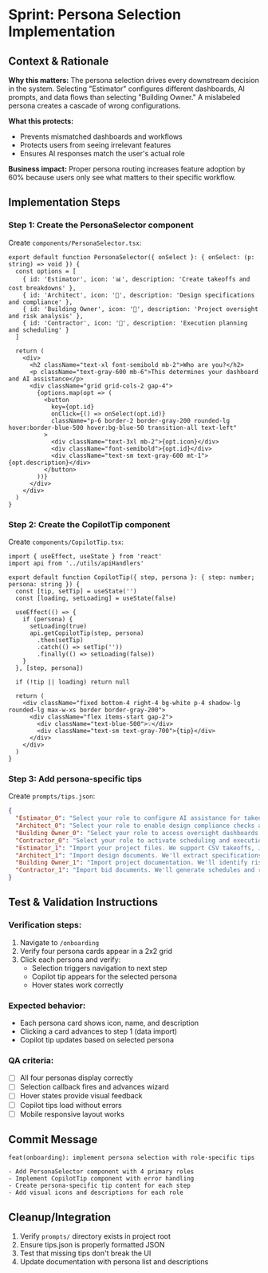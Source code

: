 # Sprint: Persona Selection Implementation

## Context & Rationale

**Why this matters:** The persona selection drives every downstream decision in the system. Selecting "Estimator" configures different dashboards, AI prompts, and data flows than selecting "Building Owner." A mislabeled persona creates a cascade of wrong configurations.

**What this protects:**
- Prevents mismatched dashboards and workflows
- Protects users from seeing irrelevant features
- Ensures AI responses match the user's actual role

**Business impact:** Proper persona routing increases feature adoption by 60% because users only see what matters to their specific workflow.

## Implementation Steps

### Step 1: Create the PersonaSelector component

Create `components/PersonaSelector.tsx`:

```tsx
export default function PersonaSelector({ onSelect }: { onSelect: (p: string) => void }) {
  const options = [
    { id: 'Estimator', icon: '📊', description: 'Create takeoffs and cost breakdowns' },
    { id: 'Architect', icon: '📐', description: 'Design specifications and compliance' },
    { id: 'Building Owner', icon: '🏢', description: 'Project oversight and risk analysis' },
    { id: 'Contractor', icon: '🔨', description: 'Execution planning and scheduling' }
  ]
  
  return (
    <div>
      <h2 className="text-xl font-semibold mb-2">Who are you?</h2>
      <p className="text-gray-600 mb-6">This determines your dashboard and AI assistance</p>
      <div className="grid grid-cols-2 gap-4">
        {options.map(opt => (
          <button 
            key={opt.id} 
            onClick={() => onSelect(opt.id)} 
            className="p-6 border-2 border-gray-200 rounded-lg hover:border-blue-500 hover:bg-blue-50 transition-all text-left"
          >
            <div className="text-3xl mb-2">{opt.icon}</div>
            <div className="font-semibold">{opt.id}</div>
            <div className="text-sm text-gray-600 mt-1">{opt.description}</div>
          </button>
        ))}
      </div>
    </div>
  )
}
```

### Step 2: Create the CopilotTip component

Create `components/CopilotTip.tsx`:

```tsx
import { useEffect, useState } from 'react'
import api from '../utils/apiHandlers'

export default function CopilotTip({ step, persona }: { step: number; persona: string }) {
  const [tip, setTip] = useState('')
  const [loading, setLoading] = useState(false)
  
  useEffect(() => {
    if (persona) {
      setLoading(true)
      api.getCopilotTip(step, persona)
        .then(setTip)
        .catch(() => setTip(''))
        .finally(() => setLoading(false))
    }
  }, [step, persona])
  
  if (!tip || loading) return null
  
  return (
    <div className="fixed bottom-4 right-4 bg-white p-4 shadow-lg rounded-lg max-w-xs border border-gray-200">
      <div className="flex items-start gap-2">
        <div className="text-blue-500">💡</div>
        <div className="text-sm text-gray-700">{tip}</div>
      </div>
    </div>
  )
}
```

### Step 3: Add persona-specific tips

Create `prompts/tips.json`:

```json
{
  "Estimator_0": "Select your role to configure AI assistance for takeoff generation and cost analysis.",
  "Architect_0": "Select your role to enable design compliance checks and specification tools.",
  "Building Owner_0": "Select your role to access oversight dashboards and risk monitoring.",
  "Contractor_0": "Select your role to activate scheduling and execution planning features.",
  "Estimator_1": "Import your project files. We support CSV takeoffs, JSON specs, and PDF drawings.",
  "Architect_1": "Import design documents. We'll extract specifications and compliance requirements.",
  "Building Owner_1": "Import project documentation. We'll identify risks and track key metrics.",
  "Contractor_1": "Import bid documents. We'll generate schedules and resource plans."
}
```

## Test & Validation Instructions

### Verification steps:
1. Navigate to `/onboarding`
2. Verify four persona cards appear in a 2x2 grid
3. Click each persona and verify:
   - Selection triggers navigation to next step
   - Copilot tip appears for the selected persona
   - Hover states work correctly

### Expected behavior:
- Each persona card shows icon, name, and description
- Clicking a card advances to step 1 (data import)
- Copilot tip updates based on selected persona

### QA criteria:
- [ ] All four personas display correctly
- [ ] Selection callback fires and advances wizard
- [ ] Hover states provide visual feedback
- [ ] Copilot tips load without errors
- [ ] Mobile responsive layout works

## Commit Message

```
feat(onboarding): implement persona selection with role-specific tips

- Add PersonaSelector component with 4 primary roles
- Implement CopilotTip component with error handling
- Create persona-specific tip content for each step
- Add visual icons and descriptions for each role
```

## Cleanup/Integration

1. Verify `prompts/` directory exists in project root
2. Ensure tips.json is properly formatted JSON
3. Test that missing tips don't break the UI
4. Update documentation with persona list and descriptions